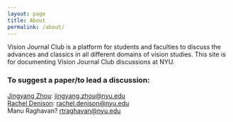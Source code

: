 ```yaml
---
layout: page
title: About
permalink: /about/
---
```


Vision Journal Club is a platform for students and faculties to discuss the advances and classics in all different domains of vision studies. This site is for documenting Vision Journal Club discussions at NYU. 

### To suggest a paper/to lead a discussion:

[Jingyang Zhou](jingyang-zhou@github.io): [jingyang.zhou@nyu.edu](mailto:jingyang.zhou@nyu.edu)  
[Rachel Denison](http://www.racheldenison.com/): [rachel.denison@nyu.edu](mailto:rachel.denison@nyu.edu)  
Manu Raghavan? [rtraghavan@nyu.edu](mailto:rtraghavan@nyu.edu)  

